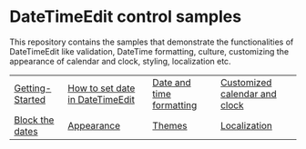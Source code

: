# DateTimeEdit control samples

This repository contains the samples that demonstrate the functionalities of DateTimeEdit like validation, DateTime formatting, culture, customizing the appearance of calendar and clock, styling, localization etc.

<table>
 <tr>
  <td><a href="Samples/Getting-Started">Getting-Started</a></td>
  <td><a href="Samples/SettingDate">How to set date in DateTimeEdit</a></td>
  <td><a href="Samples/DateTimeFormatting">Date and time formatting</a></td>
  <td><a href="Samples/Custom-clock-and-calendar">Customized calendar and clock</a></td>
 </tr>
 <tr>
  <td><a href="Samples/BlackOutdates">Block the dates</a></td>
  <td><a href="Samples/Appearance">Appearance</a></td>
  <td><a href="Samples/Themes">Themes</a></td>
  <td><a href="Samples/Localization">Localization</a></td>
 </tr>
</table>

